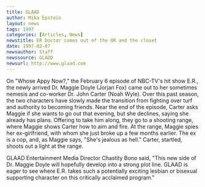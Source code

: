 ```yaml
---
title: GLAAD
author: Mika Epstein
layout: news
tags: 1997
categories: [Articles, News]
newstitle: ER Doctor comes out of the OR and the closet  
date: 1997-02-07  
newsauthor: Staff  
newssource: GLADD  
newsurl: http://www.glaad.com  
---
```


On "Whose Appy Now?," the February 6 episode of NBC-TV's hit show E.R., the newly arrived Dr. Maggie Doyle (Jorjan Fox) came out to her sometimes nemesis and co-worker Dr. John Carter (Noah Wyle). Over this past season, the two characters have slowly made the transition from fighting over turf and authority to becoming friends. Near the end of the episode, Carter asks Maggie if she wants to go out that evening, but she declines, saying she already has plans. Offering to take him along, they go to a shooting range, where Maggie shows Carter how to aim and fire. At the range, Maggie spies her ex-girlfriend, with whom she just broke up a few months earlier. The ex is a cop, and, as Maggie says, "She's jealous as hell." Carter, startled, shoots out a light at the range.

GLAAD Entertainment Media Director Chastity Bono said, "This new side of Dr. Maggie Doyle will hopefully develop into a strong plot line. GLAAD is eager to see where E.R. takes such a potentially exciting lesbian or bisexual supporting character on this critically acclaimed program."  
